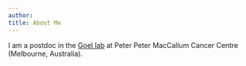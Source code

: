 ```yaml
---
author: 
title: About Me
---
```


I am a postdoc in the [Goel lab](https://www.petermac.org/research/research-programs-and-labs/cancer-biology-and-therapeutics-program/shom-goel-lab) at Peter Peter MacCallum Cancer Centre (Melbourne, Australia).



